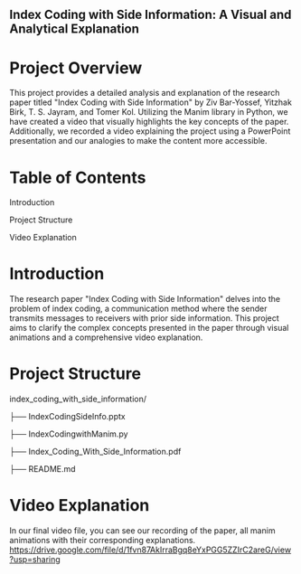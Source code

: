 ## Index Coding with Side Information: A Visual and Analytical Explanation
# Project Overview
This project provides a detailed analysis and explanation of the research paper titled "Index Coding with Side Information" by Ziv Bar-Yossef, Yitzhak Birk, T. S. Jayram, and Tomer Kol. Utilizing the Manim library in Python, we have created a video that visually highlights the key concepts of the paper. Additionally, we recorded a video explaining the project using a PowerPoint presentation and our analogies to make the content more accessible.

# Table of Contents
Introduction

Project Structure

Video Explanation

# Introduction
The research paper "Index Coding with Side Information" delves into the problem of index coding, a communication method where the sender transmits messages to receivers with prior side information. This project aims to clarify the complex concepts presented in the paper through visual animations and a comprehensive video explanation.

# Project Structure

index_coding_with_side_information/

├── IndexCodingSideInfo.pptx

├── IndexCodingwithManim.py

├── Index_Coding_With_Side_Information.pdf

├── README.md

# Video Explanation
In our final video file, you can see our recording of the paper, all manim animations with their corresponding explanations.
https://drive.google.com/file/d/1fvn87AkIrraBgq8eYxPGG5ZZIrC2areG/view?usp=sharing

